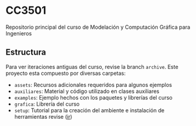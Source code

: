 # CC3501
Repositorio principal del curso de Modelación y Computación Gráfica para Ingenieros

## Estructura
Para ver iteraciones antiguas del curso, revise la branch `archive`. Este proyecto esta
compuesto por diversas carpetas:

- `assets`: Recursos adicionales requeridos para algunos ejemplos
- `auxiliares`: Material y código utilizado en clases auxiliares
- `examples`: Ejemplo hechos con los paquetes y librerías del curso
- `grafica`: Librería del curso
- `setup`: Tutorial para la creación del ambiente e instalación de herramientas revise ([ir](./setup/espa%C3%B1ol/README.md))


